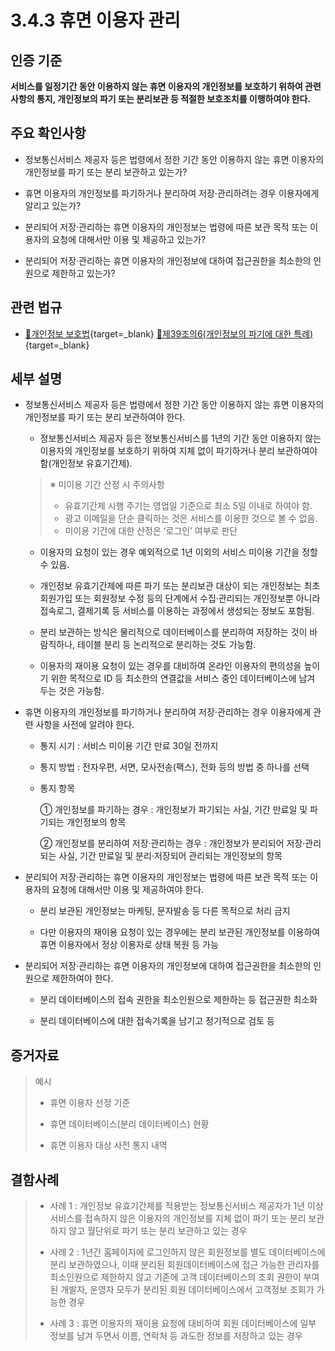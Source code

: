 # 3.4.3 휴면 이용자 관리

## 인증 기준

**서비스를 일정기간 동안 이용하지 않는 휴면 이용자의 개인정보를 보호하기 위하여 관련 사항의 통지, 개인정보의 파기 또는 분리보관 등 적절한 보호조치를 이행하여야 한다.**

## 주요 확인사항

- 정보통신서비스 제공자 등은 법령에서 정한 기간 동안 이용하지 않는 휴면 이용자의 개인정보를 파기 또는 분리 보관하고 있는가?

- 휴면 이용자의 개인정보를 파기하거나 분리하여 저장·관리하려는 경우 이용자에게 알리고 있는가?

- 분리되어 저장·관리하는 휴면 이용자의 개인정보는 법령에 따른 보관 목적 또는 이용자의 요청에 대해서만 이용 및 제공하고 있는가?

- 분리되어 저장·관리하는 휴면 이용자의 개인정보에 대하여 접근권한을 최소한의 인원으로 제한하고 있는가?

## 관련 법규

- [🔗개인정보 보호법][개인정보 보호법 제39조의6]{target=_blank} [🔗제39조의6(개인정보의 파기에 대한 특례)][개인정보 보호법 제39조의6 부분]{target=_blank}

## 세부 설명

- 정보통신서비스 제공자 등은 법령에서 정한 기간 동안 이용하지 않는 휴면 이용자의 개인정보를 파기 또는 분리 보관하여야 한다.

    - 정보통신서비스 제공자 등은 정보통신서비스를 1년의 기간 동안 이용하지 않는 이용자의 개인정보를 보호하기 위하여 지체 없이 파기하거나 분리 보관하여야 함(개인정보 유효기간제).
    >
    > ※ 미이용 기간 산정 시 주의사항
    >
    > - 유효기간제 시행 주기는 영업일 기준으로 최소 5일 이내로 하여야 함.
    > - 광고 이메일을 단순 클릭하는 것은 서비스를 이용한 것으로 볼 수 없음.
    > - 미이용 기간에 대한 산정은 ʻ로그인ʼ 여부로 판단

    - 이용자의 요청이 있는 경우 예외적으로 1년 이외의 서비스 미이용 기간을 정할 수 있음.

    - 개인정보 유효기간제에 따른 파기 또는 분리보관 대상이 되는 개인정보는 최초 회원가입 또는 회원정보 수정 등의 단계에서 수집·관리되는 개인정보뿐 아니라 접속로그, 결제기록 등 서비스를 이용하는 과정에서 생성되는 정보도 포함됨.

    - 분리 보관하는 방식은 물리적으로 데이터베이스를 분리하여 저장하는 것이 바람직하나, 테이블 분리 등 논리적으로 분리하는 것도 가능함.

    - 이용자의 재이용 요청이 있는 경우를 대비하여 온라인 이용자의 편의성을 높이기 위한 목적으로 ID 등 최소한의 연결값을 서비스 중인 데이터베이스에 남겨 두는 것은 가능함.

- 휴면 이용자의 개인정보를 파기하거나 분리하여 저장·관리하는 경우 이용자에게 관련 사항을 사전에 알려야 한다.

    - 통지 시기 : 서비스 미이용 기간 만료 30일 전까지

    - 통지 방법 : 전자우편, 서면, 모사전송(팩스), 전화 등의 방법 중 하나를 선택

    - 통지 항목

        ① 개인정보를 파기하는 경우 : 개인정보가 파기되는 사실, 기간 만료일 및 파기되는 개인정보의 항목

        ② 개인정보를 분리하여 저장·관리하는 경우 : 개인정보가 분리되어 저장·관리되는 사실, 기간 만료일 및 분리·저장되어 관리되는 개인정보의 항목

- 분리되어 저장·관리하는 휴면 이용자의 개인정보는 법령에 따른 보관 목적 또는 이용자의 요청에 대해서만 이용 및 제공하여야 한다.

    - 분리 보관된 개인정보는 마케팅, 문자발송 등 다른 목적으로 처리 금지

    - 다만 이용자의 재이용 요청이 있는 경우에는 분리 보관된 개인정보를 이용하여 휴면 이용자에서 정상 이용자로 상태 복원 등 가능

- 분리되어 저장·관리하는 휴면 이용자의 개인정보에 대하여 접근권한을 최소한의 인원으로 제한하여야 한다.

    - 분리 데이터베이스의 접속 권한을 최소인원으로 제한하는 등 접근권한 최소화

    - 분리 데이터베이스에 대한 접속기록을 남기고 정기적으로 검토 등

## 증거자료

> 예시
>
> - 휴면 이용자 선정 기준
>
> - 휴면 데이터베이스(분리 데이터베이스) 현황
>
> - 휴면 이용자 대상 사전 통지 내역

## 결함사례

> - 사례 1 : 개인정보 유효기간제를 적용받는 정보통신서비스 제공자가 1년 이상 서비스를 접속하지 않은 이용자의 개인정보를 지체 없이 파기 또는 분리 보관하지 않고 월단위로 파기 또는 분리 보관하고 있는 경우
>
> - 사례 2 : 1년간 홈페이지에 로그인하지 않은 회원정보를 별도 데이터베이스에 분리 보관하였으나, 이때 분리된 회원데이터베이스에 접근 가능한 관리자를 최소인원으로 제한하지 않고 기존에 고객 데이터베이스의 조회 권한이 부여된 개발자, 운영자 모두가 분리된 회원 데이터베이스에서 고객정보 조회가 가능한 경우
>
> - 사례 3 : 휴면 이용자의 재이용 요청에 대비하여 회원 데이터베이스에 일부 정보를 남겨 두면서 이름, 연락처 등 과도한 정보를 저장하고 있는 경우

[개인정보 보호법 제39조의6]: https://www.law.go.kr/법령/개인정보보호법/(20200805,16930,20200204)/제39조의6 "개인정보 보호법 제39조의6"
[개인정보 보호법 제39조의6 부분]: https://www.law.go.kr/법령/개인정보보호법/제39조의6 "개인정보 보호법 제39조의6 부분"
